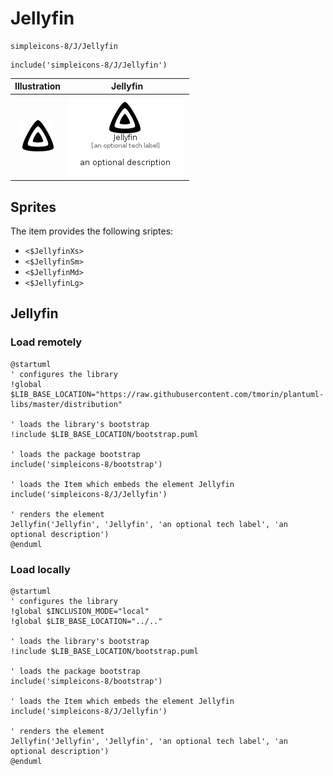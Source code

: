 # Jellyfin


```text
simpleicons-8/J/Jellyfin
```

```text
include('simpleicons-8/J/Jellyfin')
```



| Illustration | Jellyfin |
| :---: | :---: |
| ![illustration for Illustration](../../simpleicons-8/J/Jellyfin.png) | ![illustration for Jellyfin](../../simpleicons-8/J/Jellyfin.Local.png) |



## Sprites
The item provides the following sriptes:

- `<$JellyfinXs>`
- `<$JellyfinSm>`
- `<$JellyfinMd>`
- `<$JellyfinLg>`





## Jellyfin

### Load remotely
```plantuml
@startuml
' configures the library
!global $LIB_BASE_LOCATION="https://raw.githubusercontent.com/tmorin/plantuml-libs/master/distribution"

' loads the library's bootstrap
!include $LIB_BASE_LOCATION/bootstrap.puml

' loads the package bootstrap
include('simpleicons-8/bootstrap')

' loads the Item which embeds the element Jellyfin
include('simpleicons-8/J/Jellyfin')

' renders the element
Jellyfin('Jellyfin', 'Jellyfin', 'an optional tech label', 'an optional description')
@enduml
```

### Load locally
```plantuml
@startuml
' configures the library
!global $INCLUSION_MODE="local"
!global $LIB_BASE_LOCATION="../.."

' loads the library's bootstrap
!include $LIB_BASE_LOCATION/bootstrap.puml

' loads the package bootstrap
include('simpleicons-8/bootstrap')

' loads the Item which embeds the element Jellyfin
include('simpleicons-8/J/Jellyfin')

' renders the element
Jellyfin('Jellyfin', 'Jellyfin', 'an optional tech label', 'an optional description')
@enduml
```

